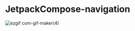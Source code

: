 # JetpackCompose-navigation

![ezgif com-gif-maker(4)](https://user-images.githubusercontent.com/42116724/191783183-d9ae8844-5374-4e3e-8ffb-b6aabf1f606f.gif)

